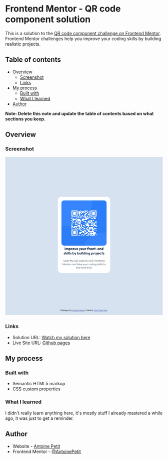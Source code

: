 # Frontend Mentor - QR code component solution

This is a solution to the [QR code component challenge on Frontend Mentor](https://www.frontendmentor.io/challenges/qr-code-component-iux_sIO_H). Frontend Mentor challenges help you improve your coding skills by building realistic projects. 

## Table of contents

- [Overview](#overview)
  - [Screenshot](#screenshot)
  - [Links](#links)
- [My process](#my-process)
  - [Built with](#built-with)
  - [What I learned](#what-i-learned)
- [Author](#author)

**Note: Delete this note and update the table of contents based on what sections you keep.**

## Overview

### Screenshot

![](./preview.jpg)



### Links

- Solution URL: [Watch my solution here](https://www.frontendmentor.io/solutions/qr-code-component-using-htmlcss-jSiZZiVR3B)
- Live Site URL: [Github pages](https://antooinepetit.github.io/QR-Code-Component/)

## My process

### Built with

- Semantic HTML5 markup
- CSS custom properties

### What I learned

I didn't really learn anything here, it's mostly stuff I already mastered a while ago, it was just to get a reminder.


## Author

- Website - [Antoine Petit](https://github.com/AntooinePetit)
- Frontend Mentor - [@AntoinePetit](https://www.frontendmentor.io/profile/AntooinePetit)
